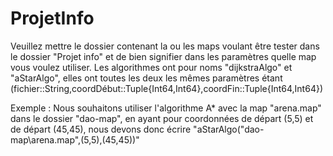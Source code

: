 # ProjetInfo

Veuillez mettre le dossier contenant la ou les maps voulant être tester dans le dossier "Projet info" et de bien signifier dans les paramètres quelle map vous voulez utiliser.
Les algorithmes ont pour noms "dijkstraAlgo" et "aStarAlgo", elles ont toutes les deux les mêmes paramètres étant (fichier::String,coordDébut::Tuple{Int64,Int64},coordFin::Tuple{Int64,Int64})

Exemple : Nous souhaitons utiliser l'algorithme A* avec la map "arena.map" dans le dossier "dao-map", en ayant pour coordonnées de départ (5,5) et de départ (45,45),
nous devons donc écrire "aStarAlgo("dao-map\\arena.map",(5,5),(45,45))"
